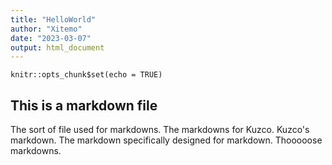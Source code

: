 ```yaml
---
title: "HelloWorld"
author: "Xitemo"
date: "2023-03-07"
output: html_document
---
```


```{r setup, include=FALSE}
knitr::opts_chunk$set(echo = TRUE)
```

## This is a markdown file

The sort of file used for markdowns. The markdowns for Kuzco. Kuzco's markdown. The markdown specifically designed for markdown. Thooooose markdowns.
